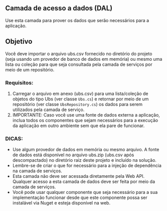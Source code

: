 ﻿## Camada de acesso a dados (DAL)

Use esta camada para prover os dados que serão necessários para a aplicação.

## Objetivo

Você deve importar o arquivo ubs.csv fornecido no diretório do projeto (seja usando um provedor de banco de dados em memória) ou mesmo uma lista ou coleção para que seja consultada pela camada de serviços por meio de um repositório.

### Requisitos:

1. Carregar o arquivo em anexo (ubs.csv) para uma lista/coleção de objetos do tipo Ubs (ver classe `Ubs.cs`) e retornar por meio de um repositório (ver classe `UbsRepository.cs`) os dados para serem utilizados pela camada de serviço.
2. IMPORTANTE: Caso você use uma fonte de dados externa a aplicação, inclua todos os componentes que sejam necessários para a execução da aplicação em outro ambiente sem que ela pare de funcionar.

### DICAS:

- Use algum provedor de dados em memória ou mesmo arquivo. A fonte de dados está disponível no arquivo ubs.zip (ubs.csv após descompactado) no diretório raiz deste projeto e incluído na solução.
- Lembre-se de criar o que for necessário para a injeção de dependência na camada de serviços.
- Esta camada não deve ser acessada diretamente pela Web API. Qualquer acesso a esta camada de dados deve ser feita por meio da camada de serviços.
- Você pode usar qualquer componente que seja necessário para a sua implementação funcionar desde que este componente possa ser instalável via Nuget e esteja disponível na web.
